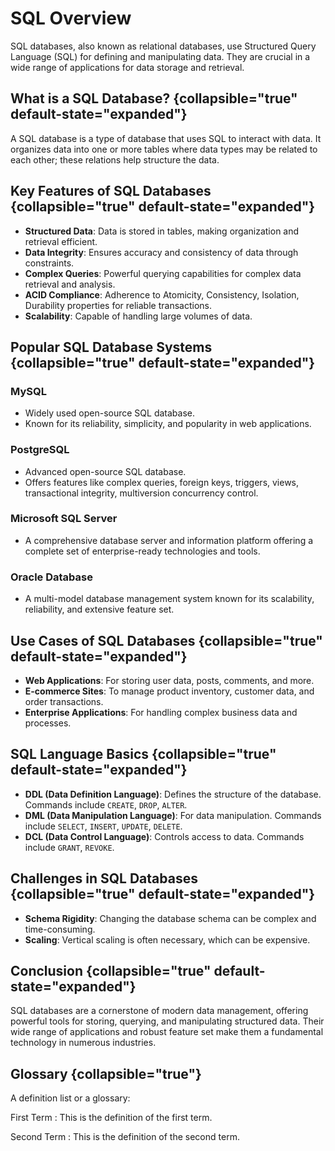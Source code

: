 # SQL Overview

SQL databases, also known as relational databases, use Structured Query Language (SQL) for defining and manipulating
data. They are crucial in a wide range of applications for data storage and retrieval.

## What is a SQL Database? {collapsible="true" default-state="expanded"}

A SQL database is a type of database that uses SQL to interact with data. It organizes data into one or more tables
where data types may be related to each other; these relations help structure the data.

## Key Features of SQL Databases {collapsible="true" default-state="expanded"}

- **Structured Data**: Data is stored in tables, making organization and retrieval efficient.
- **Data Integrity**: Ensures accuracy and consistency of data through constraints.
- **Complex Queries**: Powerful querying capabilities for complex data retrieval and analysis.
- **ACID Compliance**: Adherence to Atomicity, Consistency, Isolation, Durability properties for reliable transactions.
- **Scalability**: Capable of handling large volumes of data.

## Popular SQL Database Systems {collapsible="true" default-state="expanded"}

### MySQL

- Widely used open-source SQL database.
- Known for its reliability, simplicity, and popularity in web applications.

### PostgreSQL

- Advanced open-source SQL database.
- Offers features like complex queries, foreign keys, triggers, views, transactional integrity, multiversion concurrency
  control.

### Microsoft SQL Server

- A comprehensive database server and information platform offering a complete set of enterprise-ready technologies and
  tools.

### Oracle Database

- A multi-model database management system known for its scalability, reliability, and extensive feature set.

## Use Cases of SQL Databases {collapsible="true" default-state="expanded"}

- **Web Applications**: For storing user data, posts, comments, and more.
- **E-commerce Sites**: To manage product inventory, customer data, and order transactions.
- **Enterprise Applications**: For handling complex business data and processes.

## SQL Language Basics {collapsible="true" default-state="expanded"}

- **DDL (Data Definition Language)**: Defines the structure of the database. Commands include `CREATE`, `DROP`, `ALTER`.
- **DML (Data Manipulation Language)**: For data manipulation. Commands include `SELECT`, `INSERT`, `UPDATE`, `DELETE`.
- **DCL (Data Control Language)**: Controls access to data. Commands include `GRANT`, `REVOKE`.

## Challenges in SQL Databases {collapsible="true" default-state="expanded"}

- **Schema Rigidity**: Changing the database schema can be complex and time-consuming.
- **Scaling**: Vertical scaling is often necessary, which can be expensive.

## Conclusion {collapsible="true" default-state="expanded"}

SQL databases are a cornerstone of modern data management, offering powerful tools for storing, querying, and
manipulating structured data. Their wide range of applications and robust feature set make them a fundamental technology
in numerous industries.

## Glossary {collapsible="true"}

A definition list or a glossary:

First Term
: This is the definition of the first term.

Second Term
: This is the definition of the second term.
